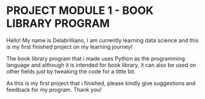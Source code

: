 # PROJECT MODULE 1 - BOOK LIBRARY PROGRAM
Hello! My name is Delabrilliano,
I am currently learning data science and this is my first finished project on my learning journey!

The book library program that i made uses Python as the programming language and although it is intended for book library, it can also be used on other fields just by
tweaking the code for a little bit.

As this is my first project that i finished, please kindly give suggestions and feedback for my program.
Thank you!
